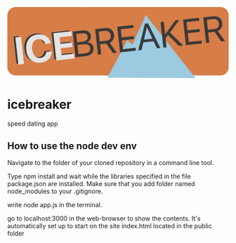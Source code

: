 ![alt-text](/icebreaker_1.png)

# icebreaker
speed dating app



## How to use the node dev env
Navigate to the folder of your cloned repository in a command line tool. 

Type npm install and wait while the libraries specified in the file package.json are installed. Make sure that you add folder named node_modules to your .gitignore. 

write node app.js in the terminal.

go to localhost:3000 in the web-browser to show the contents. It's automatically set up to start on the site index.html located in the public folder
